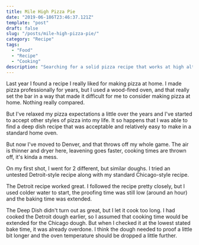 ```yaml
---
title: Mile High Pizza Pie
date: "2019-06-186T23:46:37.121Z"
template: "post"
draft: false
slug: "/posts/mile-high-pizza-pie/"
category: "Recipe"
tags:
  - "Food"
  - "Recipe"
  - "Cooking"
description: "Searching for a solid pizza recipe that works at high altitude in a home kitchen."
---
```


Last year I found a recipe I really liked for making pizza at home. I made pizza professionally for years, but I used a wood-fired oven, and that really set the bar in a way that made it difficult for me to consider making pizza at home. Nothing really compared.

But I've relaxed my pizza expectations a little over the years and I've started to accept other styles of pizza into my life. It so happens that I was able to find a deep dish recipe that was acceptable and relatively easy to make in a standard home oven.

But now I've moved to Denver, and that throws off my whole game. The air is thinner and dryer here, leavening goes faster, cooking times are thrown off, it's kinda a mess.

On my first shot, I went for 2 different, but similar doughs. I tried an untested Detroit-style recipe along with my standard Chicago-style recipe.

The Detroit recipe worked great. I followed the recipe pretty closely, but I used colder water to start, the proofing time was still low (around an hour) and the baking time was extended.

The Deep Dish didn't turn out as great, but I let it cook too long. I had cooked the Detroit dough earlier, so I assumed that cooking time would be extended for the Chicago dough. But when I checked it at the lowest stated bake time, it was already overdone. I think the dough needed to proof a little bit longer and the oven temperature should be dropped a little further.
